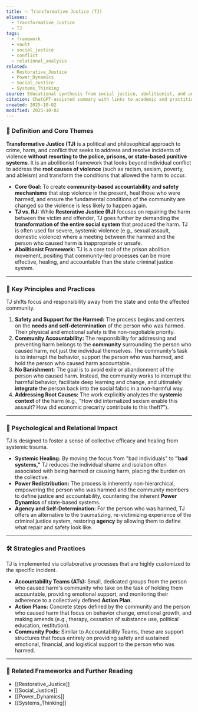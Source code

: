```yaml
---
title: ✨ Transformative Justice (TJ)
aliases:
  - Transformative_Justice
  - TJ
tags:
  - framework
  - vault
  - social_justice
  - conflict
  - relational_analysis
related:
  - Restorative_Justice
  - Power_Dynamics
  - Social_Justice
  - Systems_Thinking
source: Educational synthesis from social justice, abolitionist, and anti-violence movements
citation: ChatGPT-assisted summary with links to academic and practitioner materials
created: 2025-10-02
modified: 2025-10-02
---
```


<!-- @format -->

### 🧩 Definition and Core Themes

**Transformative Justice (TJ)** is a political and philosophical approach to crime, harm, and conflict that seeks to address and resolve incidents of violence **without resorting to the police, prisons, or state-based punitive systems**. It is an abolitionist framework that looks beyond individual conflict to address the **root causes of violence** (such as racism, sexism, poverty, and ableism) and transform the conditions that allowed the harm to occur.

- **Core Goal:** To create **community-based accountability and safety mechanisms** that stop violence in the present, heal those who were harmed, and ensure the fundamental conditions of the community are changed so the violence is less likely to happen again.
- **TJ vs. RJ:** While **Restorative Justice (RJ)** focuses on repairing the harm between the victim and offender, TJ goes further by demanding the **transformation of the entire social system** that produced the harm. TJ is often used for severe, systemic violence (e.g., sexual assault, domestic violence) where a meeting between the harmed and the person who caused harm is inappropriate or unsafe.
- **Abolitionist Framework:** TJ is a core tool of the prison abolition movement, positing that community-led processes can be more effective, healing, and accountable than the state criminal justice system.

---

### 🌿 Key Principles and Practices

TJ shifts focus and responsibility away from the state and onto the affected community.

1.  **Safety and Support for the Harmed:** The process begins and centers on the **needs and self-determination** of the person who was harmed. Their physical and emotional safety is the non-negotiable priority.
2.  **Community Accountability:** The responsibility for addressing and preventing harm belongs to the **community** surrounding the person who caused harm, not just the individual themselves. The community's task is to interrupt the behavior, support the person who was harmed, and hold the person who caused harm accountable.
3.  **No Banishment:** The goal is to avoid exile or abandonment of the person who caused harm. Instead, the community works to interrupt the harmful behavior, facilitate deep learning and change, and ultimately **integrate** the person back into the social fabric in a non-harmful way.
4.  **Addressing Root Causes:** The work explicitly analyzes the **systemic context** of the harm (e.g., "How did internalized sexism enable this assault? How did economic precarity contribute to this theft?").

---

### 🧠 Psychological and Relational Impact

TJ is designed to foster a sense of collective efficacy and healing from systemic trauma.

- **Systemic Healing:** By moving the focus from "bad individuals" to **"bad systems,"** TJ reduces the individual shame and isolation often associated with being harmed or causing harm, placing the burden on the collective.
- **Power Redistribution:** The process is inherently non-hierarchical, empowering the person who was harmed and the community members to define justice and accountability, countering the inherent **Power Dynamics** of state-based systems.
- **Agency and Self-Determination:** For the person who was harmed, TJ offers an alternative to the traumatizing, re-victimizing experience of the criminal justice system, restoring **agency** by allowing them to define what repair and safety look like.

---

### 🛠️ Strategies and Practices

TJ is implemented via collaborative processes that are highly customized to the specific incident.

- **Accountability Teams (ATs):** Small, dedicated groups from the person who caused harm's community who take on the task of holding them accountable, providing emotional support, and monitoring their adherence to a collectively defined **Action Plan**.
- **Action Plans:** Concrete steps defined by the community and the person who caused harm that focus on behavior change, emotional growth, and making amends (e.g., therapy, cessation of substance use, political education, restitution).
- **Community Pods:** Similar to Accountability Teams, these are support structures that focus entirely on providing safety and sustained emotional, financial, and logistical support to the person who was harmed.

---

### 🔗 Related Frameworks and Further Reading

- [[Restorative_Justice]]
- [[Social_Justice]]
- [[Power_Dynamics]]
- [[Systems_Thinking]]
